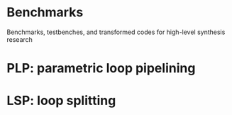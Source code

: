 # Benchmarks
Benchmarks, testbenches, and transformed codes for high-level synthesis research

# PLP: parametric loop pipelining

# LSP: loop splitting

